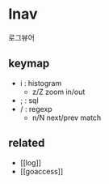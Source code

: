 # lnav

로그뷰어

## keymap

- i : histogram
  - z/Z zoom in/out
- ; : sql
- / : regexp
  - n/N next/prev match
  
## related
- [[log]]
- [[goaccess]]
